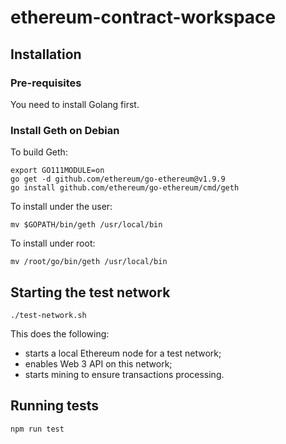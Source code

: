 # ethereum-contract-workspace

## Installation

### Pre-requisites
You need to install Golang first.

### Install Geth on Debian
To build Geth:
```shell
export GO111MODULE=on
go get -d github.com/ethereum/go-ethereum@v1.9.9
go install github.com/ethereum/go-ethereum/cmd/geth
```
To install under the user:

```shell
mv $GOPATH/bin/geth /usr/local/bin
```
To install under root:
```shell
mv /root/go/bin/geth /usr/local/bin
```

## Starting the test network
```shell
./test-network.sh
```

This does the following:
- starts a local Ethereum node for a test network;
- enables Web 3 API on this network;
- starts mining to ensure transactions processing.

## Running tests
```shell
npm run test
```
